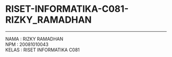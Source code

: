 # RISET-INFORMATIKA-C081-RIZKY_RAMADHAN
<hr>
 NAMA  : RIZKY RAMADHAN <br>
 NPM   : 20081010043 <br>
 KELAS : RISET INFORMATIKA C081 <br>
